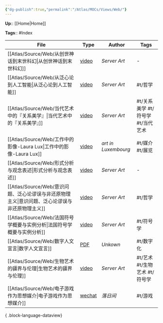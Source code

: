 ```yaml
---
{"dg-publish":true,"permalink":"/Atlas/MOCs/Views/Web/"}
---
```



**Up**:: [[Home\|Home]]

**Tags**:: #Index

| File                                                           | Type                                                                                                                                                                                                                            | Author              | Tags                   |
| -------------------------------------------------------------- | ------------------------------------------------------------------------------------------------------------------------------------------------------------------------------------------------------------------------------- | ------------------- | ---------------------- |
| [[Atlas/Source/Web/从创世神话到末世科幻\|从创世神话到末世科幻]]                 | [video](https://mp.weixin.qq.com/s?__biz=MjM5Mzg2NjU3Ng==&mid=2247515397&idx=1&sn=42fc84b61193d25ca651974a21d94169&chksm=a6928b3a91e5022ce4a990214b6351ba0b704ed81a200f038c94b014f783321a35f0f811cb6d&scene=21#wechat_redirect) | _Server Art_        | \-                     |
| [[Atlas/Source/Web/从泛心论到人工智能\|从泛心论到人工智能]]                   | [video](https://mp.weixin.qq.com/s?__biz=MjM5Mzg2NjU3Ng==&mid=2247517743&idx=1&sn=30bb178734e5707a264cbca614dccdcb&chksm=a692b01091e539066eda02ffdb26a02591d0a1eca0fa49662d76d94455147a9a8aba4647fbbd&scene=21#wechat_redirect) | _Server Art_        | #t/哲学                  |
| [[Atlas/Source/Web/当代艺术中的『关系美学』\|当代艺术中的『关系美学』]]             | [video](https://www.youtube.com/watch?v=GlhMMUT2AUM)                                                                                                                                                                            | _Server Art_        | #t/关系美学 #t/符号学 #t/当代艺术 |
| [[Atlas/Source/Web/工作中的影像-Laura Lux\|工作中的影像-Laura Lux]]     | [video](https://we-make-money-not-art.com/images-at-work-a-cinematic-view-on-the-working-class/)                                                                                                                                | _art in Luxembourg_ | #t/媒介 #t/展览            |
| [[Atlas/Source/Web/形式分析与观念表述\|形式分析与观念表述]]                   | [video](https://www.youtube.com/watch?v=wkUWwM0gITI)                                                                                                                                                                            | _Server Art_        | \-                     |
| [[Atlas/Source/Web/意识问题、泛心论谬误与非还原物理主义\|意识问题、泛心论谬误与非还原物理主义]] | [video](https://mp.weixin.qq.com/s/Gm1_8Kd8UgWOj-JYuUAScw)                                                                                                                                                                      | _Server Art_        | #t/哲学                  |
| [[Atlas/Source/Web/法国符号学概要与实例分析\|法国符号学概要与实例分析]]             | [video](https://www.bilibili.com/video/BV1oK4y1E7n7/?spm_id_from=333.788&vd_source=d3163ef6e3a300c14aee81d6d2dc34a9)                                                                                                            | _Server Art_        | #t/符号学                 |
| [[Atlas/Source/Web/数字人文宣言\|数字人文宣言]]                         | [PDF](https://www.humanitiesblast.com/manifesto/Manifesto_V2.pdf)                                                                                                                                                               | _Unkown_            | #t/数字化                 |
| [[Atlas/Source/Web/生物艺术的疆界与伦理\|生物艺术的疆界与伦理]]                 | [video](https://mp.weixin.qq.com/s?__biz=MjM5Mzg2NjU3Ng)                                                                                                                                                                        | _Server Art_        | #t/艺术 #t/生物艺术 #t/符号学   |
| [[Atlas/Source/Web/电子游戏作为思想媒介\|电子游戏作为思想媒介]]                 | [wechat](https://mp.weixin.qq.com/s/Rnel8wRBeumueoZubUjPjQ)                                                                                                                                                                     | _落日间_               | #t/游戏                  |

{ .block-language-dataview}
